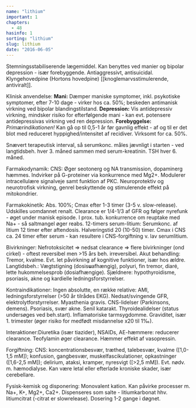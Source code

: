```yaml
---
name: "lithium"
important: 1
chapters:
  - 48
hasinfo: 1
sorting: "lithium"
slug: lithium
date: "2016-06-05"
---
```


Stemningsstabiliserende lægemiddel. Kan benyttes ved manier og bipolar
depression - især forebyggende. Antiaggressivt, antisuicidal. Klyngehovedpine
(Hortons hovedpine) [[knoglemarvsstimulerende, antiviralt]].

Klinisk anvendelse: <b>Mani:</b> Dæmper maniske symptomer, inkl. psykotiske
symptomer, efter 7-10 dage - virker hos ca. 50%; beskeden antimanisk virkning
ved bipolar blandingstilstand. <b>Depression:</b> Vis antidepressiv virkning,
mindsker risiko for efterfølgende mani - kan evt. potensere antidepressivas
virkning ved ren depression. <b>Forebyggelse:</b> <em>Primærindikationen!</em>
Kan gå op til 0,5-1 år før gavnlig effekt - af og til er det blot med reduceret
hyppighed/intensitet af recidiver. Virksomt for ca. 50%.

Snævert terapeutisk interval, så serumkonc. måles jævnligt i starten - ved
langtidsbeh. hver 3. måned sammen med serum-kreatinin. TSH hver 6. måned.

Farmakodynamik: CNS: Øger seotonerg og NA transmission, dopaminerg hæmmes.
Indvirker på G-proteiner via konkurrence med Mg2+. Modulerer intracellulære
signalveje samt funktion af PKC. Neuroprotektiv og neurotrofisk virkning, genrel
beskyttende og stimulerende effekt på mitokondrier.

Farmakokinetik: Abs. 100%; Cmax efter 1-3 timer (3-5 v. slow-release). Udskilles
uomdannet renalt. Clearance er 1/4-1/3 af GFR og følger nyrefunk - øget under
manisk episode. I prox. tub. konkurrence om reuptake med Na+ - så saltmangel
øger reabs. 12-timers serum-litium: Serumkonc. af litium 12 timer efter
aftendosis. Halveringstid 20 (10-50) timer. Cmax i CNS ca. 24 timer efter
serum - kan resultere i CNS-forgiftning v. lav serumlitium.

Bivirkninger: Nefrotoksicitet => nedsat clearance => flere bivirkninger (ond
cirkel) - oftest reversibel men >15 års beh. irreversibel. Akut behandling:
Tremor, kvalme. Evt. let påvirkning af kognitive funktioner, især hos ældre.
Langtidsbeh.: Vægtstigning (dosis<b>u</b>afhængig), polyuri, fin tremor, diaré,
lette hukommelsesprob (dosiafhængige). Sjældnere: hypothyroidisme, psoriasis,
akne og kardielle ledningsforstyrrelser.

Kontraindikationer: Ingen absolutte, en række relative: AMI,
ledningsforstyrrelser (>50 år tilrådes EKG). Nedsat/svingende GFR,
elektrolytforstyrrelser. Myasthenia gravis. CNS-lidelser (Parkinsons, demens).
Psoriasis, svær akne. Senil katarakt. Thyroidealidelser (status undersøges ved
beh.start). Inflamatoriske tarmsygdomme. Graviditet, især 1. trimester (øger
risiko for medfødt misdannelse x20 til 1‰).

Interaktioner:Diuretika (især tiazider), NSAIDs, AE-hæmmere: reducerer
clearance. Teofylamin øger clearance. Hæmmer effekt af vasopressin.

Forgiftning: CNS: koncentrationsbesvær, træthed, talebesvær, kvalme ([1,0-1,5
mM]); konfusion, gangbesvær, muskelfascikulationer, opkastninger ([1,6-2,5 mM]);
delirium, ataksi, kramper, nyresvigt ([>2,5 mM]). Evt. nødv. m. hæmodialyse. Kan
være letal eller efterlade kroniske skader, især cerebellare.

Fysisk-kemisk og disponering: Monovalent kation. Kan påvirke processer m. Na+,
K+, Mg2+, Ca2+. Dispenseres som salte - litiumkarbonat hhv. litiumcitrat
(-citrat er slowrelease). Dosering 1-2 gange i døgnet.
